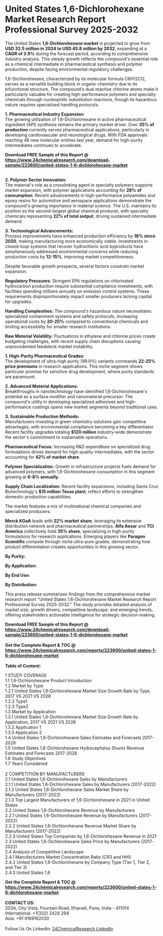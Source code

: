 <h1>United States 1,6-Dichlorohexane Market Research Report Professional Survey 2025-2032</h1><p>The United States <strong>1,6-Dichlorohexane market</strong> is projected to grow from <strong>USD 32.5 million in 2024 to USD 45.8 million by 2032</strong>, expanding at a <strong>CAGR of 3.9%</strong> during the forecast period, according to comprehensive industry analysis. This steady growth reflects the compound's essential role as a chemical intermediate in pharmaceutical synthesis and polymer production, despite facing environmental regulatory challenges.</p><p>1,6-Dichlorohexane, characterized by its molecular formula C6H12Cl2, serves as a versatile building block in organic chemistry due to its bifunctional structure. The compound's dual reactive chlorine atoms make it particularly valuable for creating high-performance polymers and specialty chemicals through nucleophilic substitution reactions, though its hazardous nature requires specialized handling protocols.</p><p><strong>1. Pharmaceutical Industry Expansion:</strong><br>
The growing utilization of 1,6-Dichlorohexane in active pharmaceutical ingredient (API) synthesis remains the primary market driver. Over <strong>35% of production</strong> currently serves pharmaceutical applications, particularly in developing cardiovascular and neurological drugs. With FDA approvals reaching 48 new molecular entities last year, demand for high-purity intermediates continues to accelerate.</p><div><b>Download FREE Sample of this Report @ 
            <a href="https://www.24chemicalresearch.com/download-sample/223600/united-states-1-6-dichlorohexane-market">
            https://www.24chemicalresearch.com/download-sample/223600/united-states-1-6-dichlorohexane-market</a></b></div><br><p><strong>2. Polymer Sector Innovation:</strong><br>
The material's role as a crosslinking agent in specialty polymers supports market expansion, with polymer applications accounting for <strong>28% of consumption</strong>. Recent advancements in high-performance polyamides and epoxy resins for automotive and aerospace applications demonstrate the compound's growing importance in material science. The U.S. maintains its position as the second-largest global chemical producer, with specialty chemicals representing <strong>22% of total output</strong>, driving sustained intermediate demand.</p><p><strong>3. Technological Advancements:</strong><br>
Process improvements have enhanced production efficiency by <strong>18% since 2020</strong>, making manufacturing more economically viable. Investments in closed-loop systems that recover hydrochloric acid byproducts have simultaneously addressed environmental concerns while reducing production costs by <strong>12-15%</strong>, improving market competitiveness.</p><p>Despite favorable growth prospects, several factors constrain market expansion:</p><p><strong>Regulatory Pressures:</strong> Stringent EPA regulations on chlorinated hydrocarbon production require substantial compliance investments, with facilities spending millions annually on emission control systems. These requirements disproportionately impact smaller producers lacking capital for upgrades.</p><p><strong>Handling Complexities:</strong> The compound's hazardous nature necessitates specialized containment systems and safety protocols, increasing operational costs by <strong>20-25%</strong> compared to conventional chemicals and limiting accessibility for smaller research institutions.</p><p><strong>Raw Material Volatility:</strong> Fluctuations in ethylene and chlorine prices create budgeting challenges, with recent supply chain disruptions causing unprecedented feedstock market instability.</p><p><strong>1. High-Purity Pharmaceutical Grades:</strong><br>
The development of ultra-high purity (99.9%) variants commands <strong>22-25% price premiums</strong> in research applications. This niche segment shows particular promise for sensitive drug development, where purity standards are paramount.</p><p><strong>2. Advanced Material Applications:</strong><br>
Breakthroughs in nanotechnology have identified 1,6-Dichlorohexane's potential as a surface modifier and nanomaterial precursor. The compound's utility in developing specialized adhesives and high-performance coatings opens new market segments beyond traditional uses.</p><p><strong>3. Sustainable Production Methods:</strong><br>
Manufacturers investing in green chemistry solutions gain competitive advantages, with environmental compliance becoming a key differentiator. Recent facility upgrades totaling <strong>$120 million</strong> industry-wide demonstrate the sector's commitment to sustainable operations.</p><p><strong>Pharmaceutical Focus:</strong> Increasing R&amp;D expenditure on specialized drug formulations drives demand for high-quality intermediates, with the sector accounting for <strong>42% of market share</strong>.</p><p><strong>Polymer Specialization:</strong> Growth in infrastructure projects fuels demand for advanced polymers, with 1,6-Dichlorohexane consumption in this segment growing at <strong>6-8% annually</strong>.</p><p><strong>Supply Chain Localization:</strong> Recent facility expansions, including Santa Cruz Biotechnology's <strong>$15 million Texas plant</strong>, reflect efforts to strengthen domestic production capabilities.</p><p>The market features a mix of multinational chemical companies and specialized producers:</p><p><strong>Merck KGaA</strong> leads with <strong>22% market share</strong>, leveraging its extensive distribution network and pharmaceutical partnerships. <strong>Alfa Aesar</strong> and <strong>TCI America</strong> collectively hold <strong>35% share</strong>, specializing in high-purity formulations for research applications. Emerging players like <strong>Paragon Scientific</strong> compete through niche ultra-pure grades, demonstrating how product differentiation creates opportunities in this growing sector.</p><p><strong>By Purity:</strong></p><p><strong>By Application:</strong></p><p><strong>By End Use:</strong></p><p><strong>By Distribution:</strong></p><p>This press release summarizes findings from the comprehensive market research report "United States 1,6-Dichlorohexane Market Research Report Professional Survey 2025-2032." The study provides detailed analysis of market size, growth drivers, competitive landscape, and emerging trends, offering stakeholders actionable intelligence for strategic decision-making.</p><div><b>Download FREE Sample of this Report @ 
            <a href="https://www.24chemicalresearch.com/download-sample/223600/united-states-1-6-dichlorohexane-market">
            https://www.24chemicalresearch.com/download-sample/223600/united-states-1-6-dichlorohexane-market</a></b></div><br><div><b>Get the Complete Report & TOC @ 
            <a href="https://www.24chemicalresearch.com/reports/223600/united-states-1-6-dichlorohexane-market">
            https://www.24chemicalresearch.com/reports/223600/united-states-1-6-dichlorohexane-market</a></b></div><br>
            <b>Table of Content:</b><p>1 STUDY COVERAGE<br />
1.1 1,6-Dichlorohexane Product Introduction<br />
1.2 Market by Type<br />
1.2.1 United States 1,6-Dichlorohexane Market Size Growth Rate by Type, 2017 VS 2021 VS 2028<br />
1.2.2 Type1<br />
1.2.3 Type2<br />
1.3 Market by Application<br />
1.3.1 United States 1,6-Dichlorohexane  Market Size Growth Rate by Application, 2017 VS 2021 VS 2028<br />
1.3.2 Application 1<br />
1.3.3 Application 2<br />
1.4 United States 1,6-Dichlorohexane  Sales Estimates and Forecasts 2017-2028<br />
1.5 United States 1,6-Dichlorohexane Hydrocephalus Shunts Revenue Estimates and Forecasts 2017-2028<br />
1.6 Study Objectives<br />
1.7 Years Considered<br />
<br />
2 COMPETITION BY MANUFACTURERS<br />
2.1 United States 1,6-Dichlorohexane Sales by Manufacturers<br />
2.1.1 United States 1,6-Dichlorohexane Sales by Manufacturers (2017-2022)<br />
2.1.2 United States 1,6-Dichlorohexane Sales Market Share by Manufacturers (2017-2022)<br />
2.1.3 Top Largest Manufacturers of  1,6-Dichlorohexane in 2021 in United States<br />
2.2 United States 1,6-Dichlorohexane Revenue by Manufacturers<br />
2.2.1 United States 1,6-Dichlorohexane Revenue by Manufacturers (2017-2022)<br />
2.2.2 United States 1,6-Dichlorohexane Revenue Market Share by Manufacturers (2017-2022)<br />
2.2.3 United States Top Companies by 1,6-Dichlorohexane Revenue in 2021<br />
2.3 United States 1,6-Dichlorohexane Sales Price by Manufacturers (2017-2022)<br />
2.4 Analysis of Competitive Landscape<br />
2.4.1 Manufacturers Market Concentration Ratio (CR3 and HHI)<br />
2.4.2 United States 1,6-Dichlorohexane by Company Type (Tier 1, Tier 2, and Tier 3)<br />
2.4.3 United States 1,6</p><div><b>Get the Complete Report & TOC @ 
            <a href="https://www.24chemicalresearch.com/reports/223600/united-states-1-6-dichlorohexane-market">
            https://www.24chemicalresearch.com/reports/223600/united-states-1-6-dichlorohexane-market</a></b></div><br><b>CONTACT US:</b><br>
            203A, City Vista, Fountain Road, Kharadi, Pune, India - 411014<br>
            International: +1(332) 2424 294<br>
            Asia: +91 9169162030 <br><br>
            Follow Us On LinkedIn: <a href="https://www.linkedin.com/company/24chemicalresearch/">24ChemicalResearch LinkedIn</a>